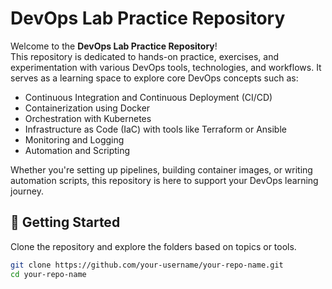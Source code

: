 # DevOps Lab Practice Repository

Welcome to the **DevOps Lab Practice Repository**!  
This repository is dedicated to hands-on practice, exercises, and experimentation with various DevOps tools, technologies, and workflows. It serves as a learning space to explore core DevOps concepts such as:

- Continuous Integration and Continuous Deployment (CI/CD)
- Containerization using Docker
- Orchestration with Kubernetes
- Infrastructure as Code (IaC) with tools like Terraform or Ansible
- Monitoring and Logging
- Automation and Scripting

Whether you're setting up pipelines, building container images, or writing automation scripts, this repository is here to support your DevOps learning journey.

## 🚀 Getting Started

Clone the repository and explore the folders based on topics or tools.

```bash
git clone https://github.com/your-username/your-repo-name.git
cd your-repo-name

